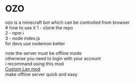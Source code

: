 <h1>OZO</h1>
<p>ozo is a minecraft bot which can be controlled from browser</pi
<br>

<br>
# how to use it
1 - clone the repo<br>
2 - npm i <br>
3 - node index.js <br>
for devs use nodemon better

note the server must be offline mode<br>
otherwise you need to login with your account<br>
i recommand using this mod <br>
<a href="https://modrinth.com/mod/custom-lan">Custom Lan mod</a><br>
make offline server quick and easy<br>
